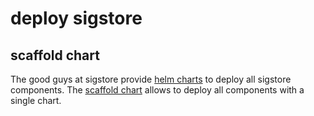 # deploy sigstore

## scaffold chart

The good guys at sigstore provide [helm charts](https://github.com/sigstore/helm-charts) to deploy all sigstore components.
The [scaffold chart](https://github.com/sigstore/helm-charts/tree/main/charts/scaffold#scaffold) allows to deploy all components with a single chart.


